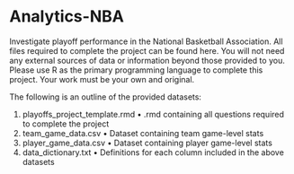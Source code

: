 # Analytics-NBA

Investigate playoff performance in the National Basketball Association.
All files required to complete the project can be found here. You will not need any external
sources of data or information beyond those provided to you. Please use R as the primary
programming language to complete this project. Your work must be your own and original.

The following is an outline of the provided datasets:
1) playoffs_project_template.rmd
• .rmd containing all questions required to complete the project
2) team_game_data.csv
• Dataset containing team game-level stats
3) player_game_data.csv
• Dataset containing player game-level stats
4) data_dictionary.txt
• Definitions for each column included in the above datasets
